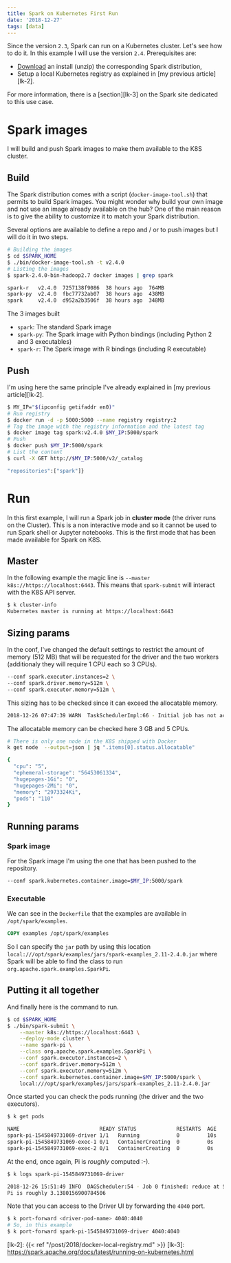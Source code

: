 ```yaml
---
title: Spark on Kubernetes First Run
date: '2018-12-27'
tags: [data]
---
```


Since the version `2.3`, Spark can run on a Kubernetes cluster. Let's see how to do it.
In this example I will use the version `2.4`. Prerequisites are:

- [Download][lk-1] an install (unzip) the corresponding Spark distribution,
- Setup a local Kubernetes registry as explained in [my previous article][lk-2].

For more information, there is a [section][lk-3] on the Spark site dedicated to this use case.

# Spark images

I will build and push Spark images to make them available to the K8S cluster.

## Build

The Spark distribution comes with a script (`docker-image-tool.sh`) that permits to build Spark images. You might wonder why build your own image and not use an image already available on the hub? One of the main reason is to give the ability to customize it to match your Spark distribution.

Several options are available to define a repo and / or to push images but I will do it in two steps.

```bash
# Building the images
$ cd $SPARK_HOME
$ ./bin/docker-image-tool.sh -t v2.4.0
# Listing the images
$ spark-2.4.0-bin-hadoop2.7 docker images | grep spark

spark-r   v2.4.0  7257138f9086  38 hours ago  764MB
spark-py  v2.4.0  fbc77732ab07  38 hours ago  438MB
spark     v2.4.0  d952a2b3506f  38 hours ago  348MB
```

The 3 images built

- `spark`: The standard Spark image
- `spark-py`: The Spark image with Python bindings (including Python 2 and 3 executables)
- `spark-r`: The Spark image with R bindings (including R executable)

## Push

I'm using here the same principle I've already explained in [my previous article][lk-2].

```bash
$ MY_IP="$(ipconfig getifaddr en0)"
# Run registry
$ docker run -d -p 5000:5000 --name registry registry:2
# Tag the image with the registry information and the latest tag
$ docker image tag spark:v2.4.0 $MY_IP:5000/spark
# Push
$ docker push $MY_IP:5000/spark
# List the content
$ curl -X GET http://$MY_IP:5000/v2/_catalog

"repositories":["spark"]}
```

# Run

In this first example, I will run a Spark job in **cluster mode** (the driver runs on the Cluster). This is a non interactive mode and so it cannot be used to run Spark shell or Jupyter notebooks. This is the first mode that has been made available for Spark on K8S.

## Master

In the following example the magic line is `--master k8s://https://localhost:6443`. This means that `spark-submit` will interact with the K8S API server.

```bash
$ k cluster-info
Kubernetes master is running at https://localhost:6443
```

## Sizing params

In the conf, I've changed the default settings to restrict the amount of memory (512 MB) that will be requested for the driver and the two workers (additionaly they will require 1 CPU each so 3 CPUs).

```bash
--conf spark.executor.instances=2 \
--conf spark.driver.memory=512m \
--conf spark.executor.memory=512m \
```

This sizing has to be checked since it can exceed the allocatable memory.

```bash
2018-12-26 07:47:39 WARN  TaskSchedulerImpl:66 - Initial job has not accepted any resources; check your cluster UI to ensure that workers are registered and have sufficient resources
```

The allocatable memory can be checked here 3 GB and 5 CPUs.

```bash
# There is only one node in the K8S shipped with Docker
k get node  --output=json | jq ".items[0].status.allocatable"

{
  "cpu": "5",
  "ephemeral-storage": "56453061334",
  "hugepages-1Gi": "0",
  "hugepages-2Mi": "0",
  "memory": "2973324Ki",
  "pods": "110"
}
```

## Running params

### Spark image

For the Spark image I'm using the one that has been pushed to the repository.

```bash
--conf spark.kubernetes.container.image=$MY_IP:5000/spark
``` 

### Executable

We can see in the `Dockerfile` that the examples are available in `/opt/spark/examples`. 

```Dockerfile
COPY examples /opt/spark/examples
```

So I can specify the `jar` path by using this location `local:///opt/spark/examples/jars/spark-examples_2.11-2.4.0.jar` where Spark will be able to find the class to run `org.apache.spark.examples.SparkPi`.

## Putting it all together

And finally here is the command to run.

```bash
$ cd $SPARK_HOME
$ ./bin/spark-submit \
    --master k8s://https://localhost:6443 \
    --deploy-mode cluster \
    --name spark-pi \
    --class org.apache.spark.examples.SparkPi \
    --conf spark.executor.instances=2 \
    --conf spark.driver.memory=512m \
    --conf spark.executor.memory=512m \
    --conf spark.kubernetes.container.image=$MY_IP:5000/spark \
    local:///opt/spark/examples/jars/spark-examples_2.11-2.4.0.jar
```

Once started you can check the pods running (the driver and the two executors).

```bash
$ k get pods

NAME                          READY STATUS             RESTARTS  AGE
spark-pi-1545849731069-driver 1/1   Running            0         10s
spark-pi-1545849731069-exec-1 0/1   ContainerCreating  0         0s
spark-pi-1545849731069-exec-2 0/1   ContainerCreating  0         0s
```

At the end, once again, Pi is *roughly* computed :-).

```bash
$ k logs spark-pi-1545849731069-driver

2018-12-26 15:51:49 INFO  DAGScheduler:54 - Job 0 finished: reduce at SparkPi.scala:38, took 1.751761 s
Pi is roughly 3.1380156900784506
```

Note that you can access to the Driver UI by forwarding the `4040` port.

```bash
$ k port-forward <driver-pod-name> 4040:4040
# So, in this example
$ k port-forward spark-pi-1545849731069-driver 4040:4040
```

[lk-1]: https://spark.apache.org/downloads.html
[lk-2]: {{< ref "/post/2018/docker-local-registry.md" >}}
[lk-3]: https://spark.apache.org/docs/latest/running-on-kubernetes.html